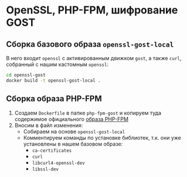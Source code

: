 # OpenSSL, PHP-FPM, шифрование GOST

## Сборка базового образа `openssl-gost-local`

В него входит `openssl` с активированным движком `gost`, а также `curl`, собранный с нашим кастомным `openssl`:

```bash
cd openssl-gost
docker build -t openssl-gost-local .
```

## Сборка образа PHP-FPM

1. Создаем `Dockerfile` в папке `php-fpm-gost` и копируем 
  туда содержимое официального [образа PHP-FPM](https://raw.githubusercontent.com/docker-library/php/master/8.1/buster/fpm/Dockerfile)
2. Вносим в файл изменения:
   * Собираем на основе `openssl-gost-local`
   * Комментируем команды по установке библиотек, т.к. они уже установлены в нашем базовом образе:
     - `ca-certificates`
     - `curl`
     - `libcurl4-openssl-dev` 
     - `libssl-dev`